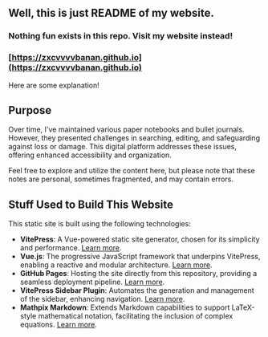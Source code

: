 ## Well, this is just README of my website. 

### Nothing fun exists in this repo. Visit my website instead!

### [https://zxcvvvvbanan.github.io](https://zxcvvvvbanan.github.io)


Here are some explanation! 

## Purpose

Over time, I've maintained various paper notebooks and bullet journals. However, they presented challenges in searching, editing, and safeguarding against loss or damage. This digital platform addresses these issues, offering enhanced accessibility and organization.

Feel free to explore and utilize the content here, but please note that these notes are personal, sometimes fragmented, and may contain errors.

## Stuff Used to Build This Website

This static site is built using the following technologies:

- **VitePress**: A Vue-powered static site generator, chosen for its simplicity and performance. [Learn more](https://vitepress.dev/).
- **Vue.js**: The progressive JavaScript framework that underpins VitePress, enabling a reactive and modular architecture. [Learn more](https://vuejs.org/).
- **GitHub Pages**: Hosting the site directly from this repository, providing a seamless deployment pipeline. [Learn more](https://pages.github.com/).
- **VitePress Sidebar Plugin**: Automates the generation and management of the sidebar, enhancing navigation. [Learn more](https://github.com/jooy2/vitepress-sidebar).
- **Mathpix Markdown**: Extends Markdown capabilities to support LaTeX-style mathematical notation, facilitating the inclusion of complex equations. [Learn more](https://github.com/Mathpix/mathpix-markdown-it).
